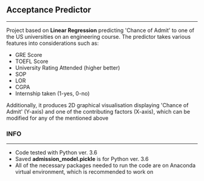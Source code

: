 ## Acceptance Predictor
-------------------------
Project based on **Linear Regression** predicting 'Chance of Admit' to one of the US universities on 
an engineering course. The predictor takes various features into considerations such as:
 - GRE Score
 - TOEFL Score
 - University Rating Attended (higher better)
 - SOP
 - LOR
 - CGPA
 - Internship taken (1-yes, 0-no)
 
Additionally, it produces 2D graphical visualisation displaying 'Chance of Admit' (Y-axis) and one of the contributing factors (X-axis), which can be modified for any of the mentioned above


### INFO
-----------
- Code tested with Python ver. 3.6
- Saved **admission_model.pickle** is for Python ver. 3.6
- All of the necessary packages needed to run the code are on Anaconda virtual environment, which is recommended to work on
